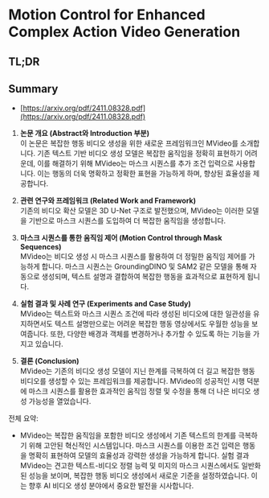 # Motion Control for Enhanced Complex Action Video Generation
## TL;DR
## Summary
- [https://arxiv.org/pdf/2411.08328.pdf](https://arxiv.org/pdf/2411.08328.pdf)

1. **논문 개요 (Abstract와 Introduction 부분)**   
   이 논문은 복잡한 행동 비디오 생성을 위한 새로운 프레임워크인 MVideo를 소개합니다. 기존 텍스트 기반 비디오 생성 모델은 복잡한 움직임을 정확히 표현하기 어려운데, 이를 해결하기 위해 MVideo는 마스크 시퀀스를 추가 조건 입력으로 사용합니다. 이는 행동의 더욱 명확하고 정확한 표현을 가능하게 하며, 향상된 효율성을 제공합니다.

2. **관련 연구와 프레임워크 (Related Work and Framework)**   
   기존의 비디오 확산 모델은 3D U-Net 구조로 발전했으며, MVideo는 이러한 모델을 기반으로 마스크 시퀀스를 도입하여 더 복잡한 움직임을 생성합니다.

3. **마스크 시퀀스를 통한 움직임 제어 (Motion Control through Mask Sequences)**   
   MVideo는 비디오 생성 시 마스크 시퀀스를 활용하여 더 정밀한 움직임 제어를 가능하게 합니다. 마스크 시퀀스는 GroundingDINO 및 SAM2 같은 모델을 통해 자동으로 생성되며, 텍스트 설명과 결합하여 복잡한 행동을 효과적으로 표현하게 됩니다.

4. **실험 결과 및 사례 연구 (Experiments and Case Study)**   
   MVideo는 텍스트와 마스크 시퀀스 조건에 따라 생성된 비디오에 대한 일관성을 유지하면서도 텍스트 설명만으로는 어려운 복잡한 행동 영상에서도 우월한 성능을 보여줍니다. 또한, 다양한 배경과 객체를 변경하거나 추가할 수 있도록 하는 기능을 가지고 있습니다. 

5. **결론 (Conclusion)**   
   MVideo는 기존의 비디오 생성 모델이 지닌 한계를 극복하여 더 길고 복잡한 행동 비디오를 생성할 수 있는 프레임워크를 제공합니다. MVideo의 성공적인 시행 덕분에 마스크 시퀀스를 활용한 효과적인 움직임 정렬 및 수정을 통해 더 나은 비디오 생성 가능성을 열었습니다.

전체 요약:
- MVideo는 복잡한 움직임을 포함한 비디오 생성에서 기존 텍스트의 한계를 극복하기 위해 고안된 혁신적인 시스템입니다. 마스크 시퀀스를 이용한 조건 입력은 행동을 명확히 표현하여 모델의 효율성과 강력한 생성을 가능하게 합니다. 실험 결과 MVideo는 견고한 텍스트-비디오 정렬 능력 및 미지의 마스크 시퀀스에서도 일반화된 성능을 보이며, 복잡한 행동 비디오 생성에서 새로운 기준을 설정하였습니다. 이는 향후 AI 비디오 생성 분야에서 중요한 발전을 시사합니다.